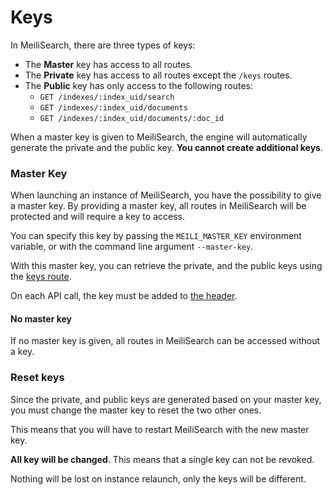 # Keys

In MeiliSearch, there are three types of keys:

- The **Master** key has access to all routes.
- The **Private** key has access to all routes except the `/keys` routes.
- The **Public** key has only access to the following routes:
    - `GET /indexes/:index_uid/search`
    - `GET /indexes/:index_uid/documents`
    - `GET /indexes/:index_uid/documents/:doc_id`

When a master key is given to MeiliSearch, the engine will automatically generate the private and the public key. **You cannot create additional keys**.

### Master Key

When launching an instance of MeiliSearch, you have the possibility to give a master key. By providing a master key, all routes in MeiliSearch will be protected and will require a key to access.

You can specify this key by passing the `MEILI_MASTER_KEY` environment variable, or with the command line argument `--master-key`.

With this master key, you can retrieve the private, and the public keys using the [keys route](/references/keys.md).

On each API call, the key must be added to [the header](/references/#authentication).

#### No master key

If no master key is given, all routes in MeiliSearch can be accessed without a key.

### Reset keys

Since the private, and public keys are generated based on your master key, you must change the master key to reset the two other ones.

This means that you will have to restart MeiliSearch with the new master key.

**All key will be changed**. This means that a single key can not be revoked.

Nothing will be lost on instance relaunch, only the keys will be different.
